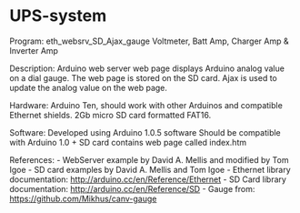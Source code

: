 UPS-system
==========

  Program:      eth_websrv_SD_Ajax_gauge Voltmeter, Batt Amp, Charger Amp & Inverter Amp 

  Description:  Arduino web server web page displays Arduino
                analog value on a dial gauge.
                The web page is stored on the SD card.
                Ajax is used to update the analog value on the
                web page.
  
  Hardware:     Arduino Ten, should work with other Arduinos and
                compatible Ethernet shields.
                2Gb micro SD card formatted FAT16.
                
  Software:     Developed using Arduino 1.0.5 software
                Should be compatible with Arduino 1.0 +
                SD card contains web page called index.htm
  
  References:   - WebServer example by David A. Mellis and 
                  modified by Tom Igoe
                - SD card examples by David A. Mellis and
                  Tom Igoe
                - Ethernet library documentation:
                  http://arduino.cc/en/Reference/Ethernet
                - SD Card library documentation:
                  http://arduino.cc/en/Reference/SD
                - Gauge from:
                  https://github.com/Mikhus/canv-gauge

